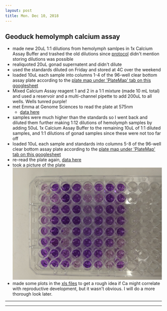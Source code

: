 ```yaml
---
layout: post
title: Mon. Dec 10, 2018
---
```


## Geoduck hemolymph calcium assay

- made new 20uL 1:1 dilutions from hemolymph samlpes in 1x Calcium Assay Buffer and trashed the old dilutions since [protocol](https://github.com/RobertsLab/resources/blob/master/protocols/Commercial_Protocols/Caymen_CalciumAssayKit_96well.pdf) didn't mention storing dilutions was possible
- realiquoted 20uL gonad supernatent and didn't dilute 
- used the standards diluted on Friday and stored at 4C over the weekend
- loaded 10uL each sample into columns 1-4 of the 96-well clear bottom assay plate according to the [plate map under 'PlateMap' tab on this googlesheet](https://docs.google.com/spreadsheets/d/10PyIMrQopm2fmHF9SQpbmliy37cE41-oJ-s-NlxrFUQ/edit?usp=sharing)
- Mixed Calcium Assay reagent 1 and 2 in a 1:1 mixture (made 10 mL total) and used a reservoir and a multi-channel pipette to add 200uL to all wells. Wells tunred purple!
- met Emma at Genome Sciences to read the plate at 575nm 
	- [data here](https://github.com/shellytrigg/P_generosa/blob/master/Hemolymph_Calcium_Assay/data/Shelly%2012102018.xls)
- samples were much higher than the standards so I went back and diluted them further making 1:12 dilutions of hemolymph samples by adding 50uL 1x Calcium Assay Buffer to the remaining 10uL of 1:1 diluted samples, and 1:1 dilutions of gonad samples since these were not too far off
- loaded 10uL each sample and standards into columns 5-8 of the 96-well clear bottom assay plate according to the [plate map under 'PlateMap' tab on this googlesheet](https://docs.google.com/spreadsheets/d/10PyIMrQopm2fmHF9SQpbmliy37cE41-oJ-s-NlxrFUQ/edit?usp=sharing)
- re-read the plate again, [data here](https://github.com/shellytrigg/P_generosa/blob/master/Hemolymph_Calcium_Assay/data/Shelly%2012102018%20plate2.xls)
- took a picture of the plate  
![image](https://github.com/shellytrigg/P_generosa/blob/master/Hemolymph_Calcium_Assay/img/IMG_20181210_112702.jpg)
- made some plots in the [xls files](https://github.com/shellytrigg/P_generosa/tree/master/Hemolymph_Calcium_Assay/data) to get a rough idea if Ca might correlate with reproductive development, but it wasn't obvious. I will do a more thorough look later. 


----
****